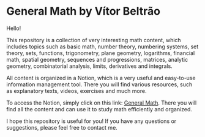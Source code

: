 # General Math by Vítor Beltrão

Hello!

This repository is a collection of very interesting math content, which includes topics such as basic math, number theory, numbering systems, set theory, sets, functions, trigonometry, plane geometry, logarithms, financial math, spatial geometry, sequences and progressions, matrices, analytic geometry, combinatorial analysis, limits, derivatives and integrals.

All content is organized in a Notion, which is a very useful and easy-to-use information management tool. There you will find various resources, such as explanatory texts, videos, exercises and much more.

To access the Notion, simply click on this link: [General Math](https://atom-cry-44b.notion.site/Matem-tica-6ad22278e37e4e14bd5b89cc269e70ae). There you will find all the content and can use it to study math efficiently and organized.

I hope this repository is useful for you! If you have any questions or suggestions, please feel free to contact me.
